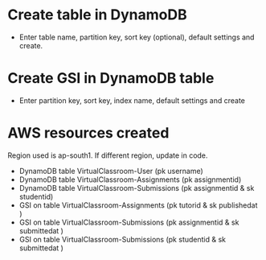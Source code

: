 # Create table in DynamoDB

- Enter table name, partition key, sort key (optional), default settings and create.

# Create GSI in DynamoDB table

- Enter partition key, sort key, index name, default settings and create

# AWS resources created

Region used is ap-south1. If different region, update in code.

- DynamoDB table VirtualClassroom-User (pk username)
- DynamoDB table VirtualClassroom-Assignments (pk assignmentid)
- DynamoDB table VirtualClassroom-Submissions (pk assignmentid & sk studentid)
- GSI on table VirtualClassroom-Assignments (pk tutorid & sk publishedat )
- GSI on table VirtualClassroom-Submissions (pk assignmentid & sk submittedat )
- GSI on table VirtualClassroom-Submissions (pk studentid & sk submittedat )

